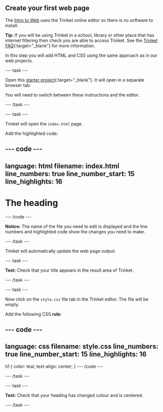 ## Create your first web page

The [Intro to Web](https://projects.raspberrypi.org/en/pathways/web-intro) uses the Trinket online editor so there is no software to install. 

**Tip:** If you will be using Trinket in a school, library or other place that has internet filtering then check you are able to access Trinket. See the [Trinket FAQ](https://trinket.io/faq){:target="_blank"} for more information. 

In this step you will add HTML and CSS using the same approach as in our web projects. 

--- task ---

Open this [starter project](https://trinket.io/library/trinkets/d048a9e878){:target="_blank"}. It will open in a separate browser tab.

You will need to switch between these instructions and the editor. 

--- /task ---

--- task ---

Trinket will open the `index.html` page. 

Add the highlighted code:

--- code ---
---
language: html
filename: index.html
line_numbers: true
line_number_start: 15
line_highlights: 16
---
<body>
    <h1>The heading</h1>
</body>

--- /code ---

**Notice:** The name of the file you need to edit is displayed and the line numbers and highlighted code show the changes you need to make. 

--- /task ---

Trinket will automatically update the web page output. 

--- task ---

**Test:** Check that your title appears in the result area of Trinket. 

--- /task ---

--- task ---

Now click on the `style.css` file tab in the Trinket editor. The file will be empty. 

Add the following CSS **rule**:

--- code ---
---
language: css
filename: style.css
line_numbers: true
line_number_start: 15
line_highlights: 16
---
h1 {
    color: teal;
    text-align: center;
}
--- /code ---

--- /task ---

--- task ---

**Test:** Check that your heading has changed colour and is centered. 

--- /task ---